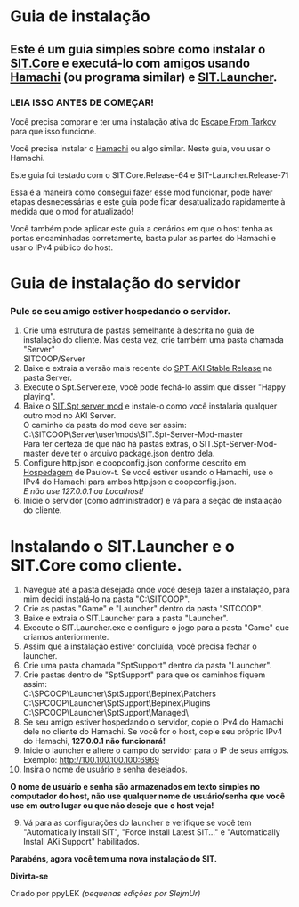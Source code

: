 # Guia de instalação

## Este é um guia simples sobre como instalar o [SIT.Core](https://github.com/stayintarkov/StayInTarkov.Client) e executá-lo com amigos usando [Hamachi](https://www.vpn.net/) (ou programa similar) e [SIT.Launcher](https://github.com/stayintarkov/SIT.Launcher.Classic).

### LEIA ISSO ANTES DE COMEÇAR!
Você precisa comprar e ter uma instalação ativa do [Escape From Tarkov](https://www.escapefromtarkov.com/) para que isso funcione.

Você precisa instalar o [Hamachi](https://www.vpn.net/) ou algo similar. Neste guia, vou usar o Hamachi.

Este guia foi testado com o SIT.Core.Release-64 e SIT-Launcher.Release-71

Essa é a maneira como consegui fazer esse mod funcionar, pode haver etapas desnecessárias e este guia pode ficar desatualizado rapidamente à medida que o mod for atualizado!

Você também pode aplicar este guia a cenários em que o host tenha as portas encaminhadas corretamente, basta pular as partes do Hamachi e usar o IPv4 público do host.

# Guia de instalação do servidor
### Pule se seu amigo estiver hospedando o servidor.
1. Crie uma estrutura de pastas semelhante à descrita no guia de instalação do cliente.
Mas desta vez, crie também uma pasta chamada "Server"\
SITCOOP/Server
2. Baixe e extraia a versão mais recente do [SPT-AKI Stable Release](https://dev.sp-tarkov.com/SPT-AKI/Stable-releases/releases) na pasta Server.
3. Execute o Spt.Server.exe, você pode fechá-lo assim que disser "Happy playing".
4. Baixe o [SIT.Spt server mod](https://github.com/stayintarkov/SIT.Spt-Server-Mod) e instale-o como você instalaria qualquer outro mod no AKI Server.\
O caminho da pasta do mod deve ser assim:\
C:\SITCOOP\Server\user\mods\SIT.Spt-Server-Mod-master\
Para ter certeza de que não há pastas extras, o SIT.Spt-Server-Mod-master deve ter o arquivo package.json dentro dela.
5. Configure http.json e coopconfig.json conforme descrito em [Hospedagem](https://github.com/stayintarkov/StayInTarkov.Client/wiki/Hosting-Portuguese) de Paulov-t.
Se você estiver usando o Hamachi, use o IPv4 do Hamachi para ambos http.json e coopconfig.json.\
*E não use 127.0.0.1 ou Localhost!*
6. Inicie o servidor (como administrador) e vá para a seção de instalação do cliente.

# Instalando o SIT.Launcher e o SIT.Core como cliente.

1. Navegue até a pasta desejada onde você deseja fazer a instalação, para mim decidi instalá-lo na pasta "C:\SITCOOP".
2. Crie as pastas "Game" e "Launcher" dentro da pasta "SITCOOP".
3. Baixe e extraia o SIT.Launcher para a pasta "Launcher".
4. Execute o SIT.Launcher.exe e configure o jogo para a pasta "Game" que criamos anteriormente.
5. Assim que a instalação estiver concluída, você precisa fechar o launcher.
6. Crie uma pasta chamada "SptSupport" dentro da pasta "Launcher".
7. Crie pastas dentro de "SptSupport" para que os caminhos fiquem assim:\
C:\SPCOOP\Launcher\SptSupport\Bepinex\Patchers\
C:\SPCOOP\Launcher\SptSupport\Bepinex\Plugins\
C:\SPCOOP\Launcher\SptSupport\Managed\
6. Se seu amigo estiver hospedando o servidor, copie o IPv4 do Hamachi dele no cliente do Hamachi. Se você for o host, copie seu próprio IPv4 do Hamachi, **127.0.0.1 não funcionará!**
7. Inicie o launcher e altere o campo do servidor para o IP de seus amigos.\
Exemplo: http://100.100.100.100:6969
8. Insira o nome de usuário e senha desejados.

**O nome de usuário e senha são armazenados em texto simples no computador do host, não use qualquer nome de usuário/senha que você use em outro lugar ou que não deseje que o host veja!**

9. Vá para as configurações do launcher e verifique se você tem "Automatically Install SIT", "Force Install Latest SIT..." e "Automatically Install AKi Support" habilitados.

**Parabéns, agora você tem uma nova instalação do SIT.**

**Divirta-se**

Criado por ppyLEK *(pequenas edições por SlejmUr)*